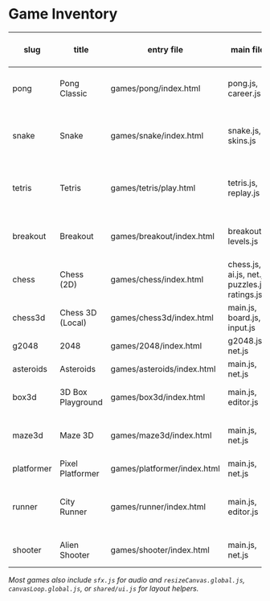 # Game Inventory

| slug | title | entry file | main files | shared utils | input methods | current known issues | suggested quick wins |
| --- | --- | --- | --- | --- | --- | --- | --- |
| pong | Pong Classic | games/pong/index.html | pong.js, career.js | injectBackButton.js, canvasLoop.global.js, gameUtil.js, sfx.js | keyboard, touch | Pause only via **P**, no unified overlay | Pilot global pause overlay with ESC |
| snake | Snake | games/snake/index.html | snake.js, skins.js | injectBackButton.js, resizeCanvas.global.js, gameUtil.js, sfx.js, shared/leaderboard.js | keyboard, touch | `setTimeout` game loop; no game‑over screen | Move loop to `requestAnimationFrame` and add restart overlay |
| tetris | Tetris | games/tetris/play.html | tetris.js, replay.js | injectBackButton.js, resizeCanvas.global.js, gameUtil.js, sfx.js | keyboard | No touch controls; update loop not delta‑based | Add swipe controls and separate update vs. render |
| breakout | Breakout | games/breakout/index.html | breakout.js, levels.js | injectBackButton.js, resizeCanvas.global.js, gameUtil.js, sfx.js, shared/leaderboard.js | keyboard, mouse | Lacks touch controls; pause only via **P** | Add touch paddle and ESC pause |
| chess | Chess (2D) | games/chess/index.html | chess.js, ai.js, net.js, puzzles.js, ratings.js | hud.js, sfx.js | mouse, minimal keyboard | No touch support | Use pointer events for touch play |
| chess3d | Chess 3D (Local) | games/chess3d/index.html | main.js, board.js, input.js | hud.js, sfx.js | pointer | No restart/pause UI | Add restart button and pause state |
| g2048 | 2048 | games/2048/index.html | g2048.js, net.js | hud.js, input.js, remapUI.js, perfHud.js | keyboard, touch | Game‑over reset unclear | Show explicit restart prompt |
| asteroids | Asteroids | games/asteroids/index.html | main.js, net.js | shared/game-boot.js | keyboard | No touch controls | Add virtual buttons for rotate/thrust/fire |
| box3d | 3D Box Playground | games/box3d/index.html | main.js, editor.js | shared/sw.js, shared/ui.js, shared/achievements.js | keyboard, pointer, touch | No pause overlay | Hook into global pause overlay |
| maze3d | Maze 3D | games/maze3d/index.html | main.js, net.js | shared/ui.js, shared/achievements.js | keyboard | Keyboard only; pointer-lock UX rough | Add touch/gyro movement and clearer start prompt |
| platformer | Pixel Platformer | games/platformer/index.html | main.js, net.js | shared/ui.js, shared/achievements.js | keyboard, pointer | Pause via **P** only | Integrate shared pause overlay |
| runner | City Runner | games/runner/index.html | main.js, editor.js | shared/controls.js, shared/ui.js, shared/metrics.js, shared/achievements.js, shared/missions.js | keyboard, touch | No baseline smoke test | Add smoke test and minor loop cleanup |
| shooter | Alien Shooter | games/shooter/index.html | main.js, net.js | shared/ui.js, shared/achievements.js | keyboard | No touch controls | Add tap/virtual joystick and ESC pause |

*Most games also include `sfx.js` for audio and `resizeCanvas.global.js`, `canvasLoop.global.js`, or `shared/ui.js` for layout helpers.*
